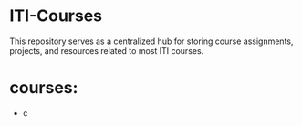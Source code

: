 # ITI-Courses
 This repository serves as a centralized hub for storing course assignments, projects, and resources related to most  ITI  courses.

 # courses:
 - c
